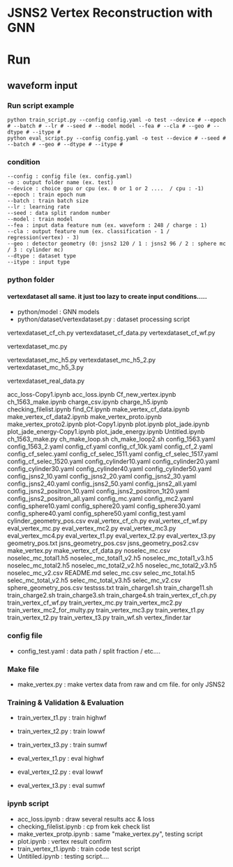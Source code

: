 # JSNS2 Vertex Reconstruction with GNN 
# Run
## waveform input
### Run script example
    python train_script.py --config config.yaml -o test --device # --epoch # --batch # --lr # --seed # --model model --fea # --cla # --geo # --dtype # --itype #
    python eval_script.py --config config.yaml -o test --device # --seed # --batch # --geo # --dtype # --itype #
### condition
    --config : config file (ex. config.yaml)
    -o : output folder name (ex. test)
    --device : choice gpu or cpu (ex. 0 or 1 or 2 ....  / cpu : -1)
    --epoch : train epoch num
    --batch : train batch size
    --lr : learning rate
    --seed : data split random number
    --model : train model
    --fea : input data feature num (ex. waveform : 248 / charge : 1)
    --cla : output feature num (ex. classification - 1 / regression(vertex) - 3)
    --geo : detector geometry (0: jsns2 120 / 1 : jsns2 96 / 2 : sphere mc / 3 : cylinder mc)
    --dtype : dataset type
    --itype : input type



### python folder




#### vertexdataset all same. it just too lazy to create input conditions.....
- python/model : GNN models
- python/dataset/vertexdataset.py : dataset processing script







vertexdataset_cf_ch.py
vertexdataset_cf_data.py
vertexdataset_cf_wf.py

vertexdataset_mc.py



vertexdataset_mc_h5.py
vertexdataset_mc_h5_2.py
vertexdataset_mc_h5_3.py


vertexdataset_real_data.py



acc_loss-Copy1.ipynb
acc_loss.ipynb
Cf_new_vertex.ipynb
ch_1563_make.ipynb
charge_csv.ipynb
charge_h5.ipynb
checking_filelist.ipynb
find_Cf.ipynb
make_vertex_cf_data.ipynb
make_vertex_cf_data2.ipynb
make_vertex_proto.ipynb
make_vertex_proto2.ipynb
plot-Copy1.ipynb
plot.ipynb
plot_jade.ipynb
plot_jade_energy-Copy1.ipynb
plot_jade_energy.ipynb
Untitled.ipynb
ch_1563_make.py
ch_make_loop.sh
ch_make_loop2.sh
config_1563.yaml
config_1563_2.yaml
config_cf.yaml
config_cf_10k.yaml
config_cf_2.yaml
config_cf_selec.yaml
config_cf_selec_1511.yaml
config_cf_selec_1517.yaml
config_cf_selec_1520.yaml
config_cylinder10.yaml
config_cylinder20.yaml
config_cylinder30.yaml
config_cylinder40.yaml
config_cylinder50.yaml
config_jsns2_10.yaml
config_jsns2_20.yaml
config_jsns2_30.yaml
config_jsns2_40.yaml
config_jsns2_50.yaml
config_jsns2_all.yaml
config_jsns2_positron_10.yaml
config_jsns2_positron_1t20.yaml
config_jsns2_positron_all.yaml
config_mc.yaml
config_mc2.yaml
config_sphere10.yaml
config_sphere20.yaml
config_sphere30.yaml
config_sphere40.yaml
config_sphere50.yaml
config_test.yaml
cylinder_geometry_pos.csv
eval_vertex_cf_ch.py
eval_vertex_cf_wf.py
eval_vertex_mc.py
eval_vertex_mc2.py
eval_vertex_mc3.py
eval_vertex_mc4.py
eval_vertex_t1.py
eval_vertex_t2.py
eval_vertex_t3.py
geometry_pos.txt
jsns_geometry_pos.csv
jsns_geometry_pos2.csv
make_vertex.py
make_vertex_cf_data.py
noselec_mc.csv
noselec_mc_total1.h5
noselec_mc_total1_v2.h5
noselec_mc_total1_v3.h5
noselec_mc_total2.h5
noselec_mc_total2_v2.h5
noselec_mc_total2_v3.h5
noselec_mc_v2.csv
README.md
selec_mc.csv
selec_mc_total.h5
selec_mc_total_v2.h5
selec_mc_total_v3.h5
selec_mc_v2.csv
sphere_geometry_pos.csv
testsss.txt
train_charge1.sh
train_charge11.sh
train_charge2.sh
train_charge3.sh
train_charge4.sh
train_vertex_cf_ch.py
train_vertex_cf_wf.py
train_vertex_mc.py
train_vertex_mc2.py
train_vertex_mc2_for_multy.py
train_vertex_mc3.py
train_vertex_t1.py
train_vertex_t2.py
train_vertex_t3.py
train_wf.sh
vertex_finder.tar


### config file

- config_test.yaml : data path / split fraction / etc....


### Make file

- make_vertex.py : make vertex data from raw and cm file. for only JSNS2

### Training & Validation & Evaluation


- train_vertex_t1.py : train highwf
- train_vertex_t2.py : train lowwf
- train_vertex_t3.py : train sumwf

- eval_vertex_t1.py : eval highwf
- eval_vertex_t2.py : eval lowwf
- eval_vertex_t3.py : eval sumwf


### ipynb script

- acc_loss.ipynb : draw several results acc & loss
- checking_filelist.ipynb : cp from kek check list
- make_vertex_protp.ipynb : same "make_vertex.py", testing script
- plot.ipynb : vertex result confirm
- train_vertex_t1.ipynb : train code test script
- Untitiled.ipynb : testing script....
